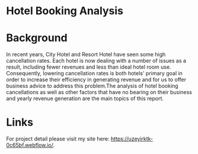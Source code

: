 # Hotel Booking Analysis

# Background

In recent years, City Hotel and Resort Hotel have seen some high cancellation rates. Each hotel is now dealing with a number of issues as a result, including fewer revenues and less than ideal hotel room use. Consequently, lowering cancellation rates is both hotels' primary goal in order to increase their efficiency in generating revenue and for us to offer business advice to address this problem.The analysis of hotel booking cancellations as well as other factors that have no bearing on their business and yearly revenue generation are the main topics of this report.

# Links

For project detail please visit my site here: https://uzeyirktk-0c65bf.webflow.io/.

